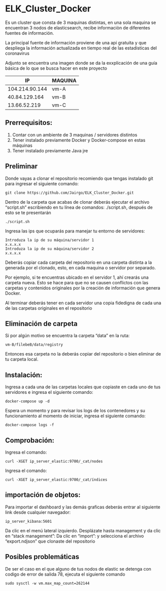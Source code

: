 # ELK_Cluster_Docker
Es un cluster que consta de 3 maquinas distintas, en una sola maquina se encuentran 3 nodos de elasticsearch, recibe informaciòn de diferentes fuentes de información.

La principal fuente de información proviene de una api gratuita y que despliega la información actualizada en tiempo real de las estadisticas del coronavirus

Adjunto se encuentra una imagen donde se da la exxplicación de una guía básica de lo que se busca hacer en este proyecto


| IP | MAQUINA |
| ------------- | ------------- |
| 104.214.90.144  | vm-A   |
| 40.84.129.164  | vm-B  |
| 13.66.52.219  | vm-C  |

## Prerrequisitos:

1. Contar con un ambiente de 3 maquinas / servidores distintos
2. Tener instalado previamente Docker y Docker-compose en estas máquinas
3. Tener instalado previamente Java jre

## Preliminar
Donde vayas a clonar el repositorio recomiendo que tengas instalado git para ingresar el siguiente comando:
```
git clone https://github.com/Jairgo/ELK_Cluster_Docker.git
```
Dentro de la carpeta que acabas de clonar deberás ejecutar el archivo “script.sh” escribiendo en tu línea de comandos: ./script.sh, después de esto se te presentarán
```
./script.sh
```

Ingresa las ips que ocuparás para manejar tu entorno de servidores:
```
Introduza la ip de su máquina/servidor 1
x.x.x.x
Introduza la ip de su máquina/servidor 2
x.x.x.x
```
Deberás copiar cada carpeta del repositorio en una carpeta distinta a la generada por el clonado, esto, en cada maquina o servidor por separado.

Por ejemplo, si te encuentras ubicado en el servidor 1, ahí crearás una carpeta nueva.
Esto se hace para que no se causen conflictos con las carpetas y contenidos originales por la creación de información que genera Docker.

Al terminar deberás tener en cada servidor una copia fidedigna de cada una de las carpetas originales en el repositorio

## Eliminación de carpeta

Si por algún motivo se encuentra la carpeta “data” en la ruta:
```
vm-B/filebeB/data/registry
```
Entonces esa carpeta no la deberás copiar del repositorio o bien eliminar de tu carpeta local.

## Instalación:

Ingresa a cada una de las carpetas locales que copiaste en cada uno de tus servidores e ingresa el siguiente comando:
```
docker-compose up -d
```
Espera un momento y para revisar los logs de los contenedores y su funcionamiento al momento de iniciar, ingresa el siguiente comando:
```
docker-compose logs -f
```
## Comprobación:

Ingresa el comando:
```
curl -XGET ip_server_elastic:9700/_cat/nodes
```
Ingresa el comando: 
```
curl -XGET ip_server_elastic:9700/_cat/índices
```

## importación de objetos:
Para importar el dashboard y las demás graficas deberás entrar al siguiente link desde cualquier navegador:
```
ip_server_kibana:5601
```
Da clic en el menú lateral izquierdo.
Desplázate hasta management y da clic en “stack management”:
Da clic en “import”: y selecciona el archivo “export.ndjson” que clonaste del repositorio

## Posibles problemáticas
De ser el caso en el que alguno de tus nodos de elastic se detenga con codigo de error de salida 78, ejecuta el siguiente comando
```
sudo sysctl -w vm.max_map_count=262144
```
